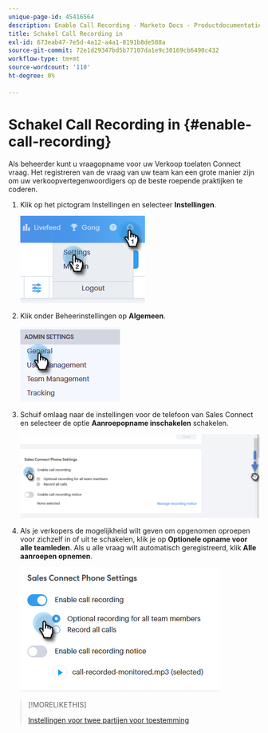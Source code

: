 ```yaml
---
unique-page-id: 45416564
description: Enable Call Recording - Marketo Docs - Productdocumentatie
title: Schakel Call Recording in
exl-id: 673eab47-7e5d-4a12-a4a1-8191b8de588a
source-git-commit: 72e1d29347bd5b77107da1e9c30169cb6490c432
workflow-type: tm+mt
source-wordcount: '110'
ht-degree: 0%

---
```


# Schakel Call Recording in {#enable-call-recording}

Als beheerder kunt u vraagopname voor uw Verkoop toelaten Connect vraag. Het registreren van de vraag van uw team kan een grote manier zijn om uw verkoopvertegenwoordigers op de beste roepende praktijken te coderen.

1. Klik op het pictogram Instellingen en selecteer **Instellingen**.

   ![](assets/one.png)

1. Klik onder Beheerinstellingen op **Algemeen**.

   ![](assets/two.png)

1. Schuif omlaag naar de instellingen voor de telefoon van Sales Connect en selecteer de optie **Aanroepopname inschakelen** schakelen.

   ![](assets/three.png)

1. Als je verkopers de mogelijkheid wilt geven om opgenomen oproepen voor zichzelf in of uit te schakelen, klik je op **Optionele opname voor alle teamleden**. Als u alle vraag wilt automatisch geregistreerd, klik **Alle aanroepen opnemen**.

   ![](assets/four.png)

>[!MORELIKETHIS]
>
>[Instellingen voor twee partijen voor toestemming](/help/marketo/product-docs/marketo-sales-connect/phone/two-party-consent-settings.md)
